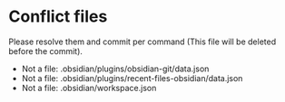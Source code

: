 # Conflict files
Please resolve them and commit per command (This file will be deleted before the commit).
- Not a file: .obsidian/plugins/obsidian-git/data.json
- Not a file: .obsidian/plugins/recent-files-obsidian/data.json
- Not a file: .obsidian/workspace.json